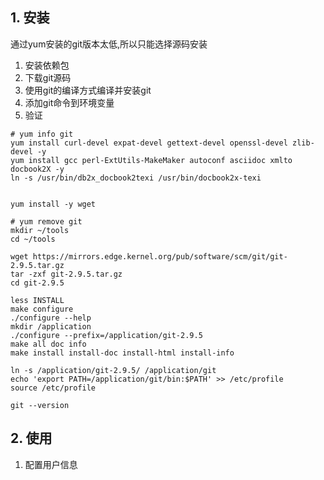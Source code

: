 ## 1. 安装
通过yum安装的git版本太低,所以只能选择源码安装
1. 安装依赖包
2. 下载git源码
3. 使用git的编译方式编译并安装git
4. 添加git命令到环境变量
5. 验证
```
# yum info git
yum install curl-devel expat-devel gettext-devel openssl-devel zlib-devel -y
yum install gcc perl-ExtUtils-MakeMaker autoconf asciidoc xmlto docbook2X -y
ln -s /usr/bin/db2x_docbook2texi /usr/bin/docbook2x-texi


yum install -y wget

# yum remove git
mkdir ~/tools
cd ~/tools

wget https://mirrors.edge.kernel.org/pub/software/scm/git/git-2.9.5.tar.gz
tar -zxf git-2.9.5.tar.gz
cd git-2.9.5

less INSTALL 
make configure
./configure --help
mkdir /application
./configure --prefix=/application/git-2.9.5
make all doc info
make install install-doc install-html install-info

ln -s /application/git-2.9.5/ /application/git
echo 'export PATH=/application/git/bin:$PATH' >> /etc/profile
source /etc/profile

git --version
```

## 2. 使用
1. 配置用户信息



